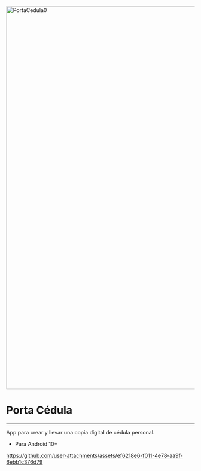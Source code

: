 

<img width="1024" height="1024" alt="PortaCedula0" src="https://github.com/user-attachments/assets/8b2cfccf-52b6-4d7d-8456-f5286570f247" />

# Porta Cédula
____

App para crear y llevar una copia digital de cédula personal.

* Para Android 10+

https://github.com/user-attachments/assets/ef6218e6-f011-4e78-aa9f-6ebb1c376d79

